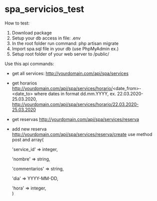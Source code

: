 # spa_servicios_test

How to test:

1. Download package
2. Setup your db access in file: .env 
3. In the root folder run command: php artisan migrate
4. Import spa.sql file in your db (use PhpMyAdmin ex.)
5. Setup root folder of your web server to /public/

Use this api commands:

- get all services:
http://yourdomain.com/api/spa/services

- get horarios
http://yourdomain.com/api/spa/services/horario/<date_from>-<date_to>
where dates in format dd.mm.YYYY, ex. 22.03.2020-25.03.2020,
http://yourdomain.com/api/spa/services/horario/22.03.2020-25.03.2020

- get reservas
http://yourdomain.com/api/spa/services/reserva

- add new reserva
http://yourdomain.com/api/spa/services/reserva/create
use method post and array(

    'service_id' => integer,
    
    'nombre' => string,
    
    'commentarios' => string,
    
    'dia' => YYYY-MM-DD,
    
    'hora' => integer,    
)
